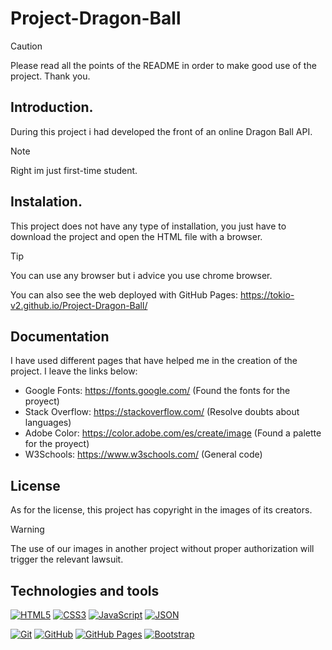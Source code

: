 # Project-Dragon-Ball

>[!CAUTION]
>Please read all the points of the README in order to make good use of the project. Thank you.
## Introduction.
During this project i had developed the front of an online Dragon Ball API.

>[!NOTE]
>Right im just first-time student.

## Instalation.
This project does not have any type of installation, you just have to download the project and open the HTML file with a browser.

>[!TIP]
>You can use any browser but i advice you use chrome browser.

You can also see the web deployed with GitHub Pages: https://tokio-v2.github.io/Project-Dragon-Ball/


## Documentation
I have used different pages that have helped me in the creation of the project. I leave the links below:
- Google Fonts: https://fonts.google.com/ (Found the fonts for the proyect)
- Stack Overflow: https://stackoverflow.com/ (Resolve doubts about languages)
- Adobe Color: https://color.adobe.com/es/create/image (Found a palette for the proyect)
- W3Schools: https://www.w3schools.com/ (General code)


## License

As for the license, this project has copyright in the images of its creators.

>[!WARNING]
>The use of our images in another project without proper authorization will trigger the relevant lawsuit.

## Technologies and tools

<a href='https://github.com/shivamkapasia0' target="_blank"><img alt='HTML5' src='https://img.shields.io/badge/HTML5-100000?style=for-the-badge&logo=HTML5&logoColor=white&labelColor=E34F26&color=E34F26'/></a>
<a href='https://github.com/shivamkapasia0' target="_blank"><img alt='CSS3' src='https://img.shields.io/badge/CSS3-100000?style=for-the-badge&logo=CSS3&logoColor=white&labelColor=1572B6&color=1572B6'/></a>
<a href='https://github.com/shivamkapasia0' target="_blank"><img alt='JavaScript' src='https://img.shields.io/badge/JavaScript-100000?style=for-the-badge&logo=JavaScript&logoColor=white&labelColor=F7DF1E&color=F7DF1E'/></a>
<a href='https://github.com/shivamkapasia0' target="_blank"><img alt='JSON' src='https://img.shields.io/badge/JSON-100000?style=for-the-badge&logo=JSON&logoColor=white&labelColor=000000&color=000000'/></a>

<a href='https://github.com/shivamkapasia0' target="_blank"><img alt='Git' src='https://img.shields.io/badge/Git-100000?style=for-the-badge&logo=Git&logoColor=white&labelColor=F05032&color=F05032'/></a>
<a href='https://github.com/shivamkapasia0' target="_blank"><img alt='GitHub' src='https://img.shields.io/badge/GitHub-100000?style=for-the-badge&logo=GitHub&logoColor=white&labelColor=181717&color=181717'/></a>
<a href='https://github.com/shivamkapasia0' target="_blank"><img alt='GitHub Pages' src='https://img.shields.io/badge/GitHub_Pages-100000?style=for-the-badge&logo=GitHub Pages&logoColor=white&labelColor=222222&color=222222'/></a>
<a href='https://github.com/shivamkapasia0' target="_blank"><img alt='Bootstrap' src='https://img.shields.io/badge/Bootstrap-100000?style=for-the-badge&logo=Bootstrap&logoColor=white&labelColor=7952B3&color=7952B3'/></a>
